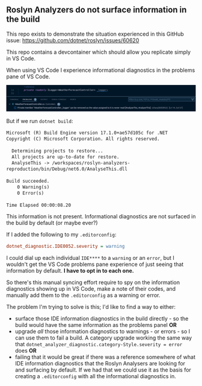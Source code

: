 ## Roslyn Analyzers do not surface information in the build

This repo exists to demonstrate the situation experienced in this GitHub issue: https://github.com/dotnet/roslyn/issues/60620

This repo contains a devcontainer which should allow you replicate simply in VS Code.

When using VS Code I experience informational diagnostics in the problems pane of VS Code.

![screenshot of the problems pane in VS Code displaying "Private member 'WeatherForecastController._logger' can be removed as the value assigned to it is never read [AnalyseThis, AnalyseThis] csharp(IDE0052) [Ln 14, Col 57]"](screenshot-of-the-information-i-would-like-in-my-build.png)


But if we run `dotnet build`:

```shell
Microsoft (R) Build Engine version 17.1.0+ae57d105c for .NET
Copyright (C) Microsoft Corporation. All rights reserved.

  Determining projects to restore...
  All projects are up-to-date for restore.
  AnalyseThis -> /workspaces/roslyn-analyzers-reproduction/bin/Debug/net6.0/AnalyseThis.dll

Build succeeded.
    0 Warning(s)
    0 Error(s)

Time Elapsed 00:00:08.20
```

This information is not present.  Informational diagnostics are not surfaced in the build by default (or maybe ever?)

If I added the following to my `.editorconfig`:

```ini
dotnet_diagnostic.IDE0052.severity = warning
```

I could dial up each individual `IDE****` to a `warning` or an `error`, but I wouldn't get the VS Code problems pane experience of just seeing that information by default.  **I have to opt in to each one.**

So there's this manual syncing effort require to spy on the information diagnostics showing up in VS Code, make a note of their codes, and manually add them to the `.editorconfig` as a warning or error.

The problem I'm trying to solve is this; I'd like to find a way to either:
- surface those IDE information diagnostics in the build directly - so the build would have the same information as the problems panel **OR**
- upgrade *all* those information diagnostics to warnings - or errors - so I can use them to fail a build. A category upgrade working the same way that `dotnet_analyzer_diagnostic.category-Style.severity = error` does **OR**
- failing that it would be great if there was a reference somewhere of what IDE information diagnostics that the Roslyn Analysers are looking for and surfacing by default.  If we had that we could use it as the basis for creating a `.editorconfig` with all the informational diagnostics in.
